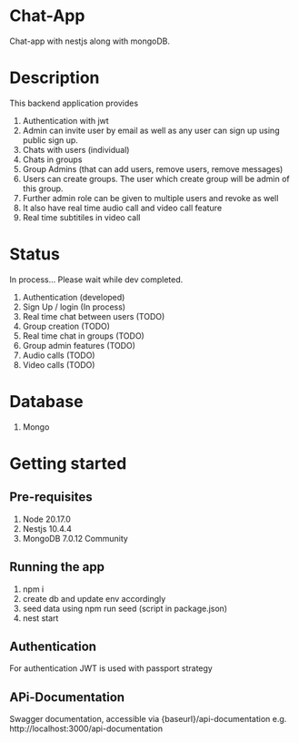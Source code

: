 # Chat-App
Chat-app with nestjs along with mongoDB.

# Description
This backend application provides

1. Authentication with jwt
2. Admin can invite user by email as well as any user can sign up using public sign up.
3. Chats with users (individual)
4. Chats in groups 
5. Group Admins (that can add users, remove users, remove messages)
6. Users can create groups. The user which create group will be admin of this group.
7. Further admin role can be given to multiple users and revoke as well
8. It also have real time audio call and video call feature
9. Real time subtitiles in video call

# Status
In process... Please wait while dev completed. 

1. Authentication (developed)
2. Sign Up / login (In process)
3. Real time chat between users (TODO)
4. Group creation (TODO)
5. Real time chat in groups (TODO)
6. Group admin features (TODO)
7. Audio calls (TODO)
8. Video calls (TODO) 

# Database
1. Mongo 

# Getting started

## Pre-requisites
1. Node 20.17.0
2. Nestjs 10.4.4
3. MongoDB 7.0.12 Community

## Running the app

1. npm i
2. create db and update env accordingly
3. seed data using npm run seed (script in package.json)
4. nest start

## Authentication
For authentication JWT is used with passport strategy

## APi-Documentation
Swagger documentation, accessible via {baseurl}/api-documentation e.g. http://localhost:3000/api-documentation